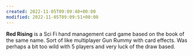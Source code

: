 ```yaml
---
created: 2022-11-05T09:09:40+00:00
modified: 2022-11-05T09:09:51+00:00
---
```


**Red Rising** is a Sci Fi hand management card game based on the book of the same name. Sort of like multiplayer Gun Rummy with card effects. Was perhaps a bit too wild with 5 players and very luck of the draw based.
